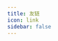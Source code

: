 ```yaml
---
title: 友链
icon: link
sidebar: false
---
```


<div class="vp-card-container">
  <VPCard
    v-for="i in 12"
    title="友链博客"
    desc="Where there is light, there is hope"
    logo="http://emlog.club/logo.jpg"
    background="rgba(253, 230, 138, 0.15)"
  />
  <VPCard
    title="Mr.Hope"
    desc="Where there is light, there is hope"
    logo="https://mister-hope.com/logo.svg"
    link="https://mister-hope.com"
    background="rgba(253, 230, 138, 0.15)"
  />
  <VPCard
    title="Mr.Hope"
    desc="Where there is light, there is hope"
    logo="https://mister-hope.com/logo.svg"
    link="https://mister-hope.com"
    background="rgba(253, 230, 138, 0.15)"
  />

  <SiteInfo name="Mr.Hope's Blog" url="https://mister-hope.com" preview="https://theme-hope.vuejs.press/assets/image/mrhope.jpg" />


</div>
